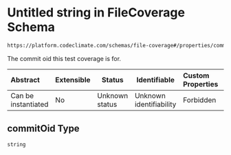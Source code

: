 # Untitled string in FileCoverage Schema

```txt
https://platform.codeclimate.com/schemas/file-coverage#/properties/commitOid
```

The commit oid this test coverage is for.


| Abstract            | Extensible | Status         | Identifiable            | Custom Properties | Additional Properties | Access Restrictions | Defined In                                                                                  |
| :------------------ | ---------- | -------------- | ----------------------- | :---------------- | --------------------- | ------------------- | ------------------------------------------------------------------------------------------- |
| Can be instantiated | No         | Unknown status | Unknown identifiability | Forbidden         | Allowed               | none                | [FileCoverage.schema.json\*](../../schemas/FileCoverage.schema.json "open original schema") |

## commitOid Type

`string`
